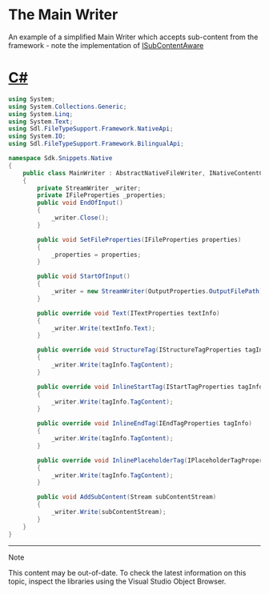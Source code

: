 The Main Writer
==

An example of a simplified Main Writer which accepts sub-content from the framework - note the implementation of [ISubContentAware](../../api/filetypesupport/Sdl.FileTypeSupport.Framework.NativeApi.ISubContentAware.yml)

# [C#](#tab/tabid-1)
```cs
using System;
using System.Collections.Generic;
using System.Linq;
using System.Text;
using Sdl.FileTypeSupport.Framework.NativeApi;
using System.IO;
using Sdl.FileTypeSupport.Framework.BilingualApi;

namespace Sdk.Snippets.Native
{
    public class MainWriter : AbstractNativeFileWriter, INativeContentCycleAware, ISubContentAware
    {
        private StreamWriter _writer;
        private IFileProperties _properties;
        public void EndOfInput()
        {
            _writer.Close();
        }

        public void SetFileProperties(IFileProperties properties)
        {
            _properties = properties;
        }

        public void StartOfInput()
        {
            _writer = new StreamWriter(OutputProperties.OutputFilePath);
        }

        public override void Text(ITextProperties textInfo)
        {
            _writer.Write(textInfo.Text);
        }

        public override void StructureTag(IStructureTagProperties tagInfo)
        {
            _writer.Write(tagInfo.TagContent);
        }

        public override void InlineStartTag(IStartTagProperties tagInfo)
        {
            _writer.Write(tagInfo.TagContent);
        }

        public override void InlineEndTag(IEndTagProperties tagInfo)
        {
            _writer.Write(tagInfo.TagContent);
        }

        public override void InlinePlaceholderTag(IPlaceholderTagProperties tagInfo)
        {
            _writer.Write(tagInfo.TagContent);
        }

        public void AddSubContent(Stream subContentStream)
        {
            _writer.Write(subContentStream);
        }
    }
}
```
***

>[!NOTE]
>
> This content may be out-of-date. To check the latest information on this topic, inspect the libraries using the Visual Studio Object Browser.
